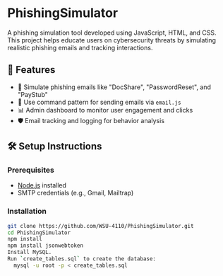 # PhishingSimulator

A phishing simulation tool developed using JavaScript, HTML, and CSS. This project helps educate users on cybersecurity threats by simulating realistic phishing emails and tracking interactions.

## 🚀 Features

- 📨 Simulate phishing emails like "DocShare", "PasswordReset", and "PayStub"
- 🧠 Use command pattern for sending emails via `email.js`
- 📊 Admin dashboard to monitor user engagement and clicks
- 🛡️ Email tracking and logging for behavior analysis

## 🛠️ Setup Instructions

### Prerequisites
- [Node.js](https://nodejs.org/) installed
- SMTP credentials (e.g., Gmail, Mailtrap)

### Installation
```bash
git clone https://github.com/WSU-4110/PhishingSimulator.git
cd PhishingSimulator
npm install
npm install jsonwebtoken
Install MySQL.
Run `create_tables.sql` to create the database:
  mysql -u root -p < create_tables.sql

